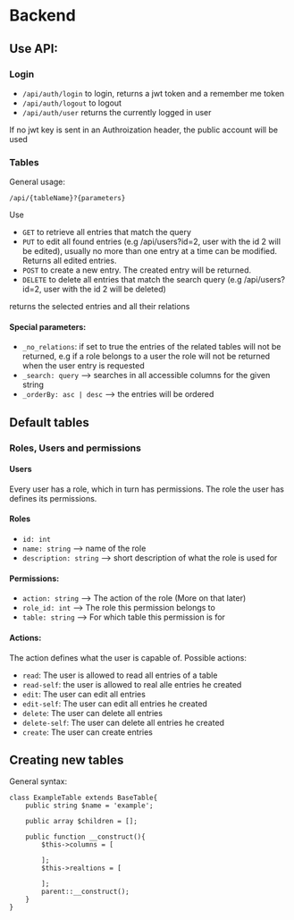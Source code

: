 # Backend



## Use API:
### Login

- ```/api/auth/login``` to login, returns a jwt token and a remember me token
- ```/api/auth/logout``` to logout
- ```/api/auth/user``` returns the currently logged in user

If no jwt key is sent in an Authroization header, the public account will be used

### Tables

General usage:

```/api/{tableName}?{parameters}```

Use 
- ```GET``` to retrieve all entries that match the query
- ```PUT``` to edit all found entries (e.g /api/users?id=2, user with the id 2 will be edited), usually no more than one entry at a time can be modified. Returns all edited entries.
- ```POST``` to create a new entry. The created entry will be returned. 
- ```DELETE``` to delete all entries that match the search query (e.g /api/users?id=2, user with the id 2 will be deleted)

returns the selected entries and all their relations

#### Special parameters:

- ```_no_relations```: if set to true the entries of the related tables will not be returned, e.g if a role belongs to a user the role will not be returned when the user entry is requested
- ```_search: query``` --> searches in all accessible columns for the given string
- ```_orderBy: asc | desc``` --> the entries will be ordered  

## Default tables

### Roles, Users and permissions


#### Users

Every user has a role, which in turn has permissions. The role the user has defines its permissions. 
#### Roles

- ```id: int```
- ```name: string``` --> name of the role
- ```description: string``` --> short description of what the role is used for

#### Permissions:

- ```action: string``` --> The action of the role (More on that later)
- ```role_id: int``` --> The role this permission belongs to
- ```table: string``` --> For which table this permission is for

#### Actions:

The action defines what the user is capable of. 
Possible actions:

- ```read```: The user is allowed to read all entries of a table
- ```read-self```: the user is allowed to real alle entries he created
- ```edit```: The user can edit all entries
- ```edit-self```: The user can edit all entries he created
- ```delete```: The user can delete all entries
- ```delete-self```: The user can delete all entries he created
- ```create```: The user can create entries

## Creating new tables

General syntax:

```
class ExampleTable extends BaseTable{
    public string $name = 'example';

    public array $children = [];

    public function __construct(){
        $this->columns = [

        ];
        $this->realtions = [

        ];
        parent::__construct();
    }
}
```

